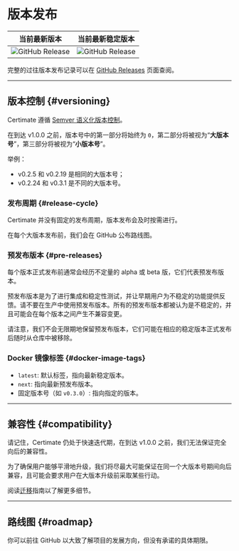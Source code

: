 ﻿# 版本发布

|                                                  当前最新版本                                                  |                                      当前最新稳定版本                                      |
| :------------------------------------------------------------------------------------------------------------: | :----------------------------------------------------------------------------------------: |
| ![GitHub Release](https://img.shields.io/github/v/release/usual2970/certimate?include_prereleases&sort=semver) | ![GitHub Release](https://img.shields.io/github/v/release/usual2970/certimate?sort=semver) |

完整的过往版本发布记录可以在 [GitHub Releases](https://github.com/usual2970/certimate/releases) 页面查阅。

---

## 版本控制 {#versioning}

Certimate 遵循 [Semver 语义化版本控制](https://semver.org/)。

在到达 v1.0.0 之前，版本号中的第一部分将始终为 `0`，第二部分将被视为“**大版本号**”，第三部分将被视为“**小版本号**”。

举例：

- v0.2.5 和 v0.2.19 是相同的大版本号；
- v0.2.24 和 v0.3.1 是不同的大版本号。

### 发布周期 {#release-cycle}

Certimate 并没有固定的发布周期，版本发布会及时按需进行。

在每个大版本发布前，我们会在 GitHub 公布路线图。

### 预发布版本 {#pre-releases}

每个版本正式发布前通常会经历不定量的 alpha 或 beta 版，它们代表预发布版本。

预发布版本是为了进行集成和稳定性测试，并让早期用户为不稳定的功能提供反馈。请不要在生产中使用预发布版本。所有的预发布版本都被认为是不稳定的，并且可能会在每个版本之间产生不兼容变更。

请注意，我们不会无限期地保留预发布版本，它们可能在相应的稳定版本正式发布后随时从仓库中被移除。

### Docker 镜像标签 {#docker-image-tags}

- `latest`: 默认标签，指向最新稳定版本。
- `next`: 指向最新预发布版本。
- 固定版本号（如 `v0.3.0`）: 指向指定的版本。

---

## 兼容性 {#compatibility}

请记住，Certimate 仍处于快速迭代期，在到达 v1.0.0 之前，我们无法保证完全向后的兼容性。

为了确保用户能够平滑地升级，我们将尽最大可能保证在同一个大版本号期间向后兼容，且可能会要求用户在大版本升级前采取某些行动。

阅读[迁移](/docs/migrations/)指南以了解更多细节。

---

## 路线图 {#roadmap}

你可以前往 GitHub 以大致了解项目的发展方向，但没有承诺的具体期限。
